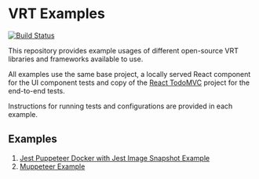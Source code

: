 # VRT Examples
[![Build Status](https://travis-ci.org/gidztech/vrt-examples.svg?branch=master)](https://travis-ci.org/gidztech/vrt-examples)

This repository provides example usages of different open-source VRT libraries and frameworks available to use.

All examples use the same base project, a locally served React component for the UI component tests and copy of the [React TodoMVC](http://todomvc.com/examples/react/#/) project for the end-to-end tests. 

Instructions for running tests and configurations are provided in each example.

## Examples
1. [Jest Puppeteer Docker with Jest Image Snapshot Example](https://github.com/gidztech/vrt-examples/blob/master/examples/jest-puppeteer-image-snapshot/README.md)
2. [Muppeteer Example](https://github.com/gidztech/vrt-examples/blob/master/examples/muppeteer/README.md)
